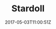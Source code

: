 ---
title: "Stardoll"
site_link: "https://www.stardoll.com/"
description: "Fame, Fashion & Friends."
location: "Stockholm"
active: true
active_from: "2006-04-05"
active_to: ""
tags: []
date: "2017-05-03T11:00:51Z"
---